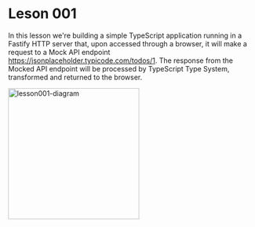 # Leson 001

In this lesson we're building a simple TypeScript application running in a Fastify HTTP server that, upon accessed through a browser, it will make a request to a Mock API endpoint https://jsonplaceholder.typicode.com/todos/1. The response from the Mocked API endpoint will be processed by TypeScript Type System, transformed and returned to the browser.

<img width="267" alt="lesson001-diagram" src="https://github.com/user-attachments/assets/c216cedb-fe94-4bfe-92b6-c79a5b390fe1">
